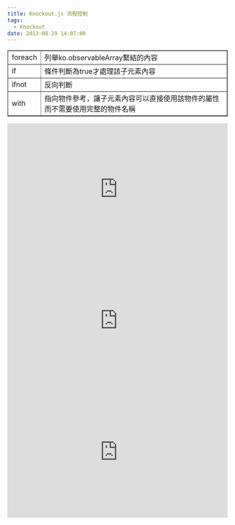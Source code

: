 ```yaml
---
title: Knockout.js 流程控制
tags:
  - Knockout
date: 2013-08-29 14:07:00
---
```


<div><table border="1">    <tbody><tr>            <td>foreach</td>            <td>列舉ko.observableArray繫結的內容</td>        </tr><tr>            <td>if</td>            <td>條件判斷為true才處理該子元素內容</td>        </tr><tr>            <td>ifnot</td>            <td>反向判斷</td>        </tr><tr>            <td>with</td>            <td>指向物件參考，讓子元素內容可以直接使用該物件的屬性
而不需要使用完整的物件名稱</td>        </tr></tbody></table></div>
<div><iframe allowfullscreen="allowfullscreen" frameborder="0" height="300" src="http://jsfiddle.net/BcNdg/embedded/" width="100%"></iframe></div>
<div><iframe allowfullscreen="allowfullscreen" frameborder="0" height="300" src="http://jsfiddle.net/7myLx/embedded/" width="100%"></iframe></div>
<div><iframe allowfullscreen="allowfullscreen" frameborder="0" height="300" src="http://jsfiddle.net/2KtAS/embedded/" width="100%"></iframe></div>